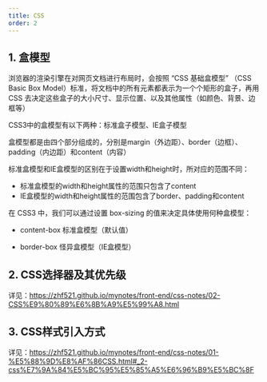 ```yaml
---
title: CSS
order: 2
---
```


## 1. 盒模型

浏览器的渲染引擎在对网页文档进行布局时，会按照 “CSS 基础盒模型” （CSS Basic Box Model）标准，将文档中的所有元素都表示为一个个矩形的盒子，再用 CSS 去决定这些盒子的大小尺寸、显示位置、以及其他属性（如颜色、背景、边框等）

CSS3中的盒模型有以下两种：标准盒子模型、IE盒子模型

盒模型都是由四个部分组成的，分别是margin（外边距）、border（边框）、padding（内边距）和content（内容）

标准盒模型和IE盒模型的区别在于设置width和height时，所对应的范围不同：

+ 标准盒模型的width和height属性的范围只包含了content
+ IE盒模型的width和height属性的范围包含了border、padding和content

在 CSS3 中，我们可以通过设置 box-sizing 的值来决定具体使用何种盒模型：

+ content-box 标准盒模型（默认值）

- border-box 怪异盒模型（IE盒模型）

## 2. CSS选择器及其优先级

详见：https://zhf521.github.io/mynotes/front-end/css-notes/02-CSS%E9%80%89%E6%8B%A9%E5%99%A8.html

## 3. CSS样式引入方式

详见：https://zhf521.github.io/mynotes/front-end/css-notes/01-%E5%88%9D%E8%AF%86CSS.html#_2-css%E7%9A%84%E5%BC%95%E5%85%A5%E6%96%B9%E5%BC%8F


